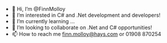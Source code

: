 - 👋 Hi, I’m @FinnMolloy
- 👀 I’m interested in C# and .Net development and developers!
- 🌱 I’m currently learning ...
- 💞️ I’m looking to collaborate on .Net and C# opportunities!
- 📫 How to reach me finn.molloy@hays.com or 01908 870254

<!---
FinnMolloy/FinnMolloy is a ✨ special ✨ repository because its `README.md` (this file) appears on your GitHub profile.
You can click the Preview link to take a look at your changes.
--->

